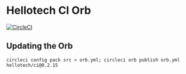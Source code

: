 # Hellotech CI Orb

[![CircleCI](https://circleci.com/gh/synctree/hellotech-orb-init-pulumi-env/tree/master.svg?style=svg)](https://circleci.com/gh/synctree/hellotech-orb-init-pulumi-env/tree/master)

## Updating the Orb

```
circleci config pack src > orb.yml; circleci orb publish orb.yml  hellotech/ci@0.2.15
```
